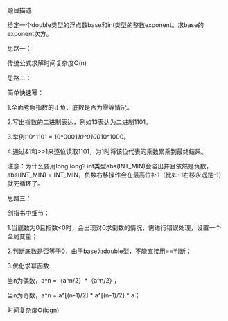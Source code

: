 题目描述

给定一个double类型的浮点数base和int类型的整数exponent。求base的exponent次方。

思路一：

传统公式求解时间复杂度O(n)

思路二：

简单快速幂：

1.全面考察指数的正负、底数是否为零等情况。

2.写出指数的二进制表达，例如13表达为二进制1101。

3.举例:10^1101 = 10^0001*10^0100*10^1000。

4.通过&1和>>1来逐位读取1101，为1时将该位代表的乘数累乘到最终结果。

注意：为什么要用long long? int类型abs(INT_MIN)会溢出并且依然是负数，abs(INT_MIN) = INT_MIN，负数右移操作会在最高位补1（比如-1右移永远是-1）就死循环了。


思路三：

剑指书中细节：

1.当底数为0且指数<0时，会出现对0求倒数的情况，需进行错误处理，设置一个全局变量；

2.判断底数是否等于0，由于base为double型，不能直接用==判断；

3.优化求幂函数

当n为偶数，a^n =（a^n/2）*（a^n/2）；

当n为奇数，a^n = a^[(n-1)/2] * a^[(n-1)/2] * a；

时间复杂度O(logn)
